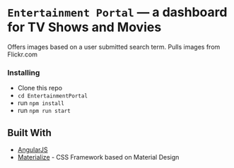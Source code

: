 # `Entertainment Portal` — a dashboard for TV Shows and Movies



Offers images based on a user submitted search term.  Pulls images from Flickr.com


### Installing

+ Clone this repo 
+ `cd EntertainmentPortal`
+ run `npm install`
+ run `npm run start`



## Built With

* [AngularJS](https://angularjs.org)
* [Materialize](http://materializecss.com/) -  CSS Framework based on Material Design
